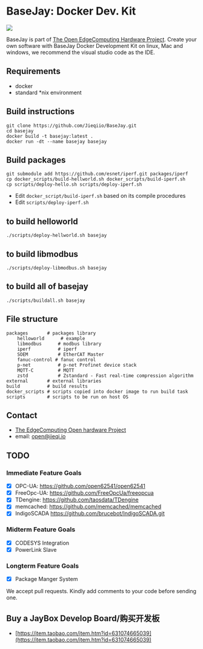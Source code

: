 # BaseJay: Docker Dev. Kit

![](basejay.gif)

BaseJay is part of [The Open EdgeComputing Hardware Project](https://jieqi.io/open.html).
Create your own software with BaseJay Docker Development Kit on linux, Mac and windows, we recommend the visual studio code as the IDE.

## Requirements

* docker
* standard *nix environment

## Build instructions 

```
git clone https://github.com/Jieqiio/BaseJay.git
cd basejay
docker build -t basejay:latest .
docker run -dt --name basejay basejay
```

## Build packages
```
git submodule add https://github.com/esnet/iperf.git packages/iperf
cp docker_scripts/build-hellworld.sh docker_scripts/build-iperf.sh
cp scripts/deploy-hello.sh scripts/deploy-iperf.sh
```
- Edit `docker_script/build-iperf.sh` based on its compile procedures
- Edit `scripts/deploy-iperf.sh` 

## to build helloworld
```
./scripts/deploy-hellworld.sh basejay
```

## to build libmodbus
```
./scripts/deploy-libmodbus.sh basejay
```

## to build all of basejay
```
./scripts/buildall.sh basejay
```

## File structure

```
packages       # packages library
    helloworld      # example 
    libmodbus      # modbus library
    iperf          # iperf
    SOEM           # EtherCAT Master
    fanuc-control # fanuc control
    p-net          # p-net Profinet device stack
    MQTT-C         # MQTT
    zstd           # Zstandard - Fast real-time compression algorithm
external       # external libraries
build          # build results
docker_scripts # scripts copied into docker image to run build task
scripts        # scripts to be run on host OS
```

## Contact

- [The EdgeComputing Open hardware Project](https://jieqi.io/open.html)
- email: open@jieqi.io

## TODO
### Immediate Feature Goals

- [x] OPC-UA: https://github.com/open62541/open62541
- [x] FreeOpc-UA: https://github.com/FreeOpcUa/freeopcua
- [x] TDengine:  https://github.com/taosdata/TDengine
- [x] memcached: https://github.com/memcached/memcached
- [x] IndigoSCADA https://github.com/brucebot/IndigoSCADA.git
### Midterm Feature Goals
- [x] CODESYS Integration
- [x] PowerLink Slave

### Longterm Feature Goals
- [x] Package Manger System


We accept pull requests. Kindly add comments to your code before sending one.

## Buy a JayBox Develop Board/购买开发板

- [https://item.taobao.com/item.htm?id=631074665039](https://item.taobao.com/item.htm?id=631074665039)
